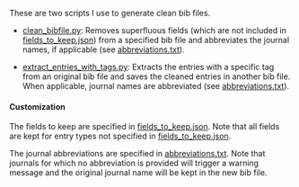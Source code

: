 These are two scripts I use to generate clean bib files.

- [clean_bibfile.py](clean_bibfile.py): Removes superfluous fields (which are not included in [fields_to_keep.json](fields_to_keep.json)) from a specified bib file and abbreviates the journal names, if applicable (see [abbreviations.txt](abbreviations.txt)).

- [extract_entries_with_tags.py](extract_entries_with_tags.py): Extracts the entries with a specific tag from an original bib file and saves the cleaned entries in another bib file. When applicable, journal names are abbreviated (see [abbreviations.txt](abbreviations.txt)).


#### Customization

The fields to keep are specified in [fields_to_keep.json](fields_to_keep.json). Note that all fields are kept for entry types not specified in [fields_to_keep.json](fields_to_keep.json).

The journal abbreviations are specified in [abbreviations.txt](abbreviations.txt). Note that journals for which no abbreviation is provided will trigger a warning message and the original journal name will be kept in the new bib file.
